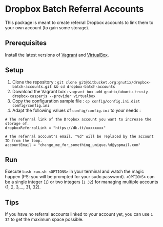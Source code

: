 # Dropbox Batch Referral Accounts

This package is meant to create referral Dropbox accounts to link them to your own account (to gain some storage).

## Prerequisites

Install the latest versions of [Vagrant](https://www.vagrantup.com/downloads.html) and
[VirtualBox](https://www.virtualbox.org/wiki/Downloads).

## Setup

1. Clone the repository : `git clone git@bitbucket.org:gnutix/dropbox-batch-accounts.git && cd dropbox-batch-accounts`
2. Download the Vagrant box : `vagrant box add gnutix/ubuntu-trusty-dropbox-casperjs --provider virtualbox`
3. Copy the configuration sample file : `cp config/config.ini.dist config/config.ini`
4. Adapt the following values of `config/config.ini` to your needs :

```
# The referral link of the Dropbox account you want to increase the storage of.
dropboxReferralLink = "https://db.tt/xxxxxxxx"
 
# The referral account's email. "%d" will be replaced by the account ID from the loop.
accountEmail = "change_me_for_something_unique.%d@yopmail.com" 
```

## Run

Execute `bash run.sh <OPTIONS>` in your terminal and watch the magic happen (PS: you will be prompted for your sudo password).
`<OPTIONS>` can be a single integer (`1`) or two integers (`1 32`) for managing multiple accounts (1, 2, 3,..., 31, 32).

## Tips

If you have no referral accounts linked to your account yet, you can use `1 32` to get the maximum space possible.
